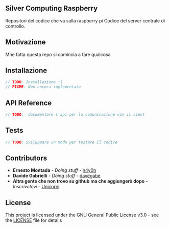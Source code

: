 ## Silver Computing Raspberry
Repositori del codice che va sulla raspberry pi
Codice del server centrale di controllo.

## Motivazione

Mhe fatta questa repo si comincia a fare qualcosa

## Installazione

```Java
// TODO: Installazione :|
// FIXME: Non ancora implementato
```

## API Reference

```Java
// TODO:  documentare l'api per la comunicazione con il cient
```

## Tests

```Java
// TODO: Sviluppare un modo per testare il codice
```

## Contributors

* **Ernesto Montada** - *Doing stuff* - [n4y0n](https://github.com/n4y0n)
* **Davide Gabrielli** - *Doing stuff* - [davegabe](https://github.com/davegabe)
* **Altra gente che non trovo su github ma che aggiungerò dopo** - *Inscrivetevi* - [Unicorni](https://www.youtube.com/watch?v=dQw4w9WgXcQ)

## License

This project is licensed under the GNU General Public License v3.0 - see the [LICENSE](LICENSE) file for details

